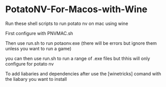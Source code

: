 # PotatoNV-For-Macos-with-Wine
Run these shell scripts to run potato nv on mac using wine

First configure with PNVMAC.sh


Then use run.sh to run potaonv.exe
(there will be errors but ignore them unless you want to run a game)


you can then use run.sh to run a range of .exe files but thhis will only configure for potato nv

To add liabaries and dependencies after use the [winetricks] comand with the liabary you want to install

